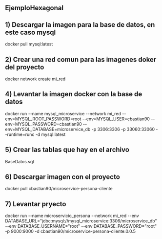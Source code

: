 ## EjemploHexagonal

## 1) Descargar la imagen para la base de datos, en este caso mysql
docker pull mysql:latest

## 2) Crear una red comun para las imagenes doker del proyecto
docker network create mi_red

## 4) Levantar la imagen docker con la base de datos
docker run --name mysql_microservice --network mi_red --env=MYSQL_ROOT_PASSWORD=root --env=MYSQL_USER=cbastian90 --env=MYSQL_PASSWORD=cbastian90 --env=MYSQL_DATABASE=microservice_db -p 3306:3306 -p 33060:33060 --runtime=runc -d mysql:latest

## 5) Crear las tablas que hay en el archivo 
BaseDatos.sql

## 6) Descargar imagen con el proyecto
docker pull cbastian90/microservice-persona-cliente

## 7) Levantar pryecto
docker run --name microservicio_persona --network mi_red --env DATABASE_URL="jdbc:mysql://mysql_microservice:3306/microservice_db" --env DATABASE_USERNAME="root" --env DATABASE_PASSWORD="root" -p 9000:9000 -d cbastian90/microservice-persona-cliente:0.0.5
